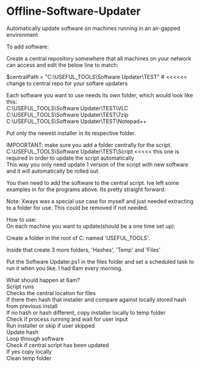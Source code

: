# Offline-Software-Updater
Automatically update software on machines running in an air-gapped environment

To add software:

Create a central repository somewhere that all machines on your network can access and edit the below line to match:

$centralPath = "C:\USEFUL_TOOLS\Software Updater\TEST\" # <<<<<< change to central repo for your softare updaters

Each software you want to use needs its own folder, which would look like this:  
C:\USEFUL_TOOLS\Software Updater\TEST\VLC  
C:\USEFUL_TOOLS\Software Updater\TEST\7zip  
C:\USEFUL_TOOLS\Software Updater\TEST\Notepad++  

Put only the newest installer in its respective folder.  

IMPOORTANT: make sure you add a folder centrally for the script. C:\USEFUL_TOOLS\Software Updater\TEST\Script   <<<<< this one is required in order to update the script automatically  
This way you only need update 1 version of the script with new software and it will automatically be rolled out.  

You then need to add the software to the central script. Ive left some examples in for the programs above. Its pretty straight forward.  

Note: Xways was a special use case for myself and just needed extracting to a folder for use. This could be removed if not needed.  

How to use:  
On each machine you want to update(should be a one time set up):  

Create a folder in the root of C: named 'USEFUL_TOOLS'.  

Inside that create 3 more folders, 'Hashes', 'Temp' and 'Files'  

Put the Software Updater.ps1 in the files folder and set a scheduled task to run it when you like. I had 6am every morning.  
  

What should happen at 6am?  
Script runs  
Checks the central location for files  
If there then hash that installer and compare against locally stored hash from previous install  
If no hash or hash different, copy installer locally to temp folder  
Check if process running and wait for user input  
Run installer or skip if user skipped  
Update hash  
Loop through software  
Check if central script has been updated  
If yes copy locally  
Clean temp folder
